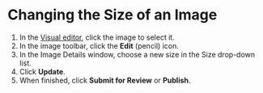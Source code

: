 # Changing the Size of an Image

1. In the [Visual editor](/working-with-text-and-links/working-with-content-in-the-visual-editor.md), click the image to select it.
2. In the image toolbar, click the **Edit** \(pencil\) icon. 
3. In the Image Details window, choose a new size in the Size drop-down list.
4. Click **Update**.
5. When finished, click **Submit for Review** or **Publish**. 



